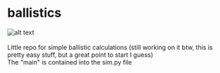 # ballistics
![alt text](http://minefree.altervista.org/trajectory-figurea.gif)<br><br>
Little repo for simple ballistic calculations (still working on it btw, this is pretty easy stuff, but a great point to start I guess)  
The "main" is contained into the sim.py file
